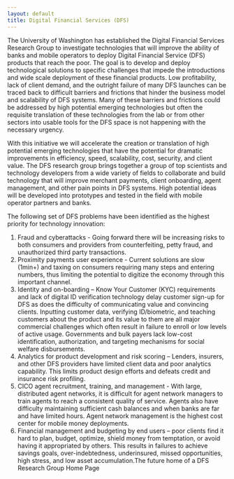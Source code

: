 ```yaml
---
layout: default
title: Digital Financial Services (DFS)
---
```


The University of Washington has established the Digital Financial Services Research Group to investigate technologies that will improve the ability of banks and mobile operators to deploy Digital Financial Service (DFS) products that reach the poor. The goal is to develop and deploy technological solutions to specific challenges that impede the introductions and wide scale deployment of these financial products. Low profitability, lack of client demand, and the outright failure of many DFS launches can be traced back to difficult barriers and frictions that hinder the business model and scalability of DFS systems. Many of these barriers and frictions could be addressed by high potential emerging technologies but often the requisite translation of these technologies from the lab or from other sectors into usable tools for the DFS space is not happening with the necessary urgency.

With this initiative we will accelerate the creation or translation of high potential emerging technologies that have the potential for dramatic improvements in efficiency, speed, scalability, cost, security, and client value. The DFS research group brings together a group of top scientists and technology developers from a wide variety of fields to collaborate and build technology that will improve merchant payments, client onboarding, agent management, and other pain points in DFS systems. High potential ideas will be developed into prototypes and tested in the field with mobile operator partners and banks.

The following set of DFS problems have been identified as the highest priority for technology innovation:

1. Fraud and cyberattacks - Going forward there will be increasing risks to both consumers and providers from counterfeiting, petty fraud, and unauthorized third party transactions.
2. Proximity payments user experience - Current solutions are slow (1min+) and taxing on consumers requiring many steps and entering numbers, thus limiting the potential to digitize the economy through this important channel.
3. Identity and on-boarding – Know Your Customer (KYC) requirements and lack of digital ID verification technology delay customer sign-up for DFS as does the difficulty of communicating value and convincing clients. Inputting customer data, verifying ID/biometric, and teaching customers about the product and its value to them are all major commercial challenges which often result in failure to enroll or low levels of active usage. Governments and bulk payers lack low-cost identification, authorization, and targeting mechanisms for social welfare disbursements.
4. Analytics for product development and risk scoring – Lenders, insurers, and other DFS providers have limited client data and poor analytics capability. This limits product design efforts and defeats credit and insurance risk profiling.
5. CICO agent recruitment, training, and management - With large, distributed agent networks, it is difficult for agent network managers to train agents to reach a consistent quality of service. Agents also have difficulty maintaining sufficient cash balances and when banks are far and have limited hours. Agent network management is the highest cost center for mobile money deployments.
6. Financial management and budgeting by end users – poor clients find it hard to plan, budget, optimize, shield money from temptation, or avoid having it appropriated by others. This results in failures to achieve savings goals, over-indebtedness, underinsured, missed opportunities, high stress, and low asset accumulation.The future home of a DFS Research Group Home Page

 